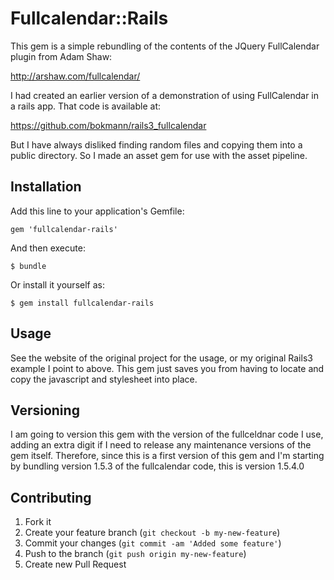 # Fullcalendar::Rails

This gem is a simple rebundling of the contents of the JQuery FullCalendar plugin from Adam Shaw:

http://arshaw.com/fullcalendar/

I had created an earlier version of a demonstration of using FullCalendar in a rails app.  That code is available at:

https://github.com/bokmann/rails3_fullcalendar

But I have always disliked finding random files and copying them into a public directory.  So I made an asset gem for use with the asset pipeline.


## Installation

Add this line to your application's Gemfile:

    gem 'fullcalendar-rails'

And then execute:

    $ bundle

Or install it yourself as:

    $ gem install fullcalendar-rails

## Usage

See the website of the original project for the usage, or my original Rails3 example I point to above.  This gem just saves you from having to locate and copy the javascript and stylesheet into place.

## Versioning

I am going to version this gem with the version of the fullceldnar code I use, adding an extra digit if I need to release any maintenance versions of the gem itself.  Therefore, since this is a first version of this gem and I'm starting by bundling version 1.5.3 of the fullcalendar code, this is version 1.5.4.0


## Contributing

1. Fork it
2. Create your feature branch (`git checkout -b my-new-feature`)
3. Commit your changes (`git commit -am 'Added some feature'`)
4. Push to the branch (`git push origin my-new-feature`)
5. Create new Pull Request
